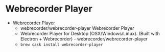 # Webrecorder Player
- [Webrecorder Player](https://github.com/webrecorder/webrecorder-player/)
  -  webrecorder/webrecorder-player Webrecorder Player
  - Webrecorder Player for Desktop (OSX/Windows/Linux). (Built with Electron + Webrecorder) - webrecorder/webrecorder-player
  - `brew cask install webrecorder-player`
